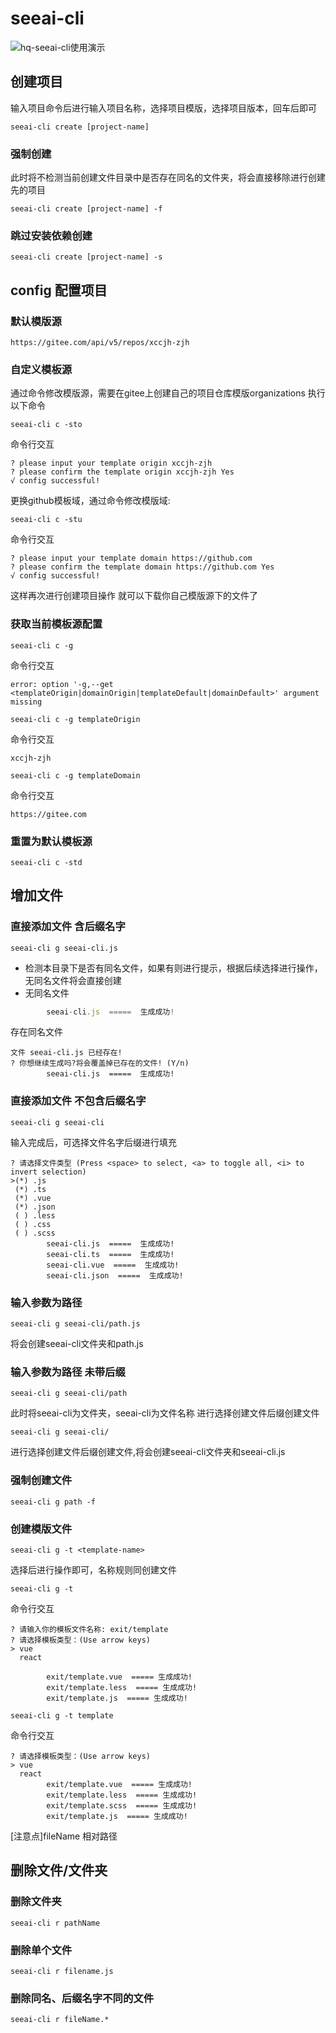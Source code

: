 # seeai-cli

![hq-seeai-cli使用演示](https://xccjhzjh.oss-cn-hongkong.aliyuncs.com/xccjh-images/demo.gif)

## 创建项目
输入项目命令后进行输入项目名称，选择项目模版，选择项目版本，回车后即可
```
seeai-cli create [project-name]
```
### 强制创建
此时将不检测当前创建文件目录中是否存在同名的文件夹，将会直接移除进行创建先的项目
```
seeai-cli create [project-name] -f
```

### 跳过安装依赖创建
```
seeai-cli create [project-name] -s
```

## config 配置项目

### 默认模版源
```
https://gitee.com/api/v5/repos/xccjh-zjh
```
### 自定义模板源
通过命令修改模版源，需要在gitee上创建自己的项目仓库模版organizations
执行以下命令 
```
seeai-cli c -sto
```
命令行交互
```
? please input your template origin xccjh-zjh
? please confirm the template origin xccjh-zjh Yes
√ config successful!
```
更换github模板域，通过命令修改模版域:
```
seeai-cli c -stu
```
命令行交互
```
? please input your template domain https://github.com
? please confirm the template domain https://github.com Yes
√ config successful!
```
这样再次进行创建项目操作 就可以下载你自己模版源下的文件了

### 获取当前模板源配置
```
seeai-cli c -g 
```
命令行交互
```shell script
error: option '-g,--get <templateOrigin|domainOrigin|templateDefault|domainDefault>' argument missing
```
```shell script
seeai-cli c -g templateOrigin
```
命令行交互
```shell script
xccjh-zjh
```
```shell script
seeai-cli c -g templateDomain
```
命令行交互
```shell script
https://gitee.com
```
### 重置为默认模板源
```
seeai-cli c -std
```

## 增加文件
### 直接添加文件 含后缀名字
```
seeai-cli g seeai-cli.js 
```
* 检测本目录下是否有同名文件，如果有则进行提示，根据后续选择进行操作，无同名文件将会直接创建
* 无同名文件
```jsx static
        seeai-cli.js  =====  生成成功!
```
存在同名文件
```
文件 seeai-cli.js 已经存在!
? 你想继续生成吗?将会覆盖掉已存在的文件! (Y/n)
        seeai-cli.js  =====  生成成功!
```
### 直接添加文件 不包含后缀名字

```
seeai-cli g seeai-cli 
```
输入完成后，可选择文件名字后缀进行填充
```
? 请选择文件类型 (Press <space> to select, <a> to toggle all, <i> to invert selection)
>(*) .js
 (*) .ts
 (*) .vue
 (*) .json
 ( ) .less
 ( ) .css
 ( ) .scss
        seeai-cli.js  =====  生成成功!
        seeai-cli.ts  =====  生成成功!
        seeai-cli.vue  =====  生成成功!
        seeai-cli.json  =====  生成成功!
```
### 输入参数为路径
```
seeai-cli g seeai-cli/path.js
```
将会创建seeai-cli文件夹和path.js


### 输入参数为路径 未带后缀
```
seeai-cli g seeai-cli/path
```
此时将seeai-cli为文件夹，seeai-cli为文件名称 进行选择创建文件后缀创建文件
```
seeai-cli g seeai-cli/
```
进行选择创建文件后缀创建文件,将会创建seeai-cli文件夹和seeai-cli.js
### 强制创建文件

```
seeai-cli g path -f
``` 

###  创建模版文件
```
seeai-cli g -t <template-name>
```
选择后进行操作即可，名称规则同创建文件
```
seeai-cli g -t
```
命令行交互
```shell script
? 请输入你的模板文件名称: exit/template
? 请选择模板类型：(Use arrow keys)
> vue
  react

        exit/template.vue  ===== 生成成功!
        exit/template.less  ===== 生成成功!
        exit/template.js  ===== 生成成功!
```
```shell script
seeai-cli g -t template
```
命令行交互
```shell script
? 请选择模板类型：(Use arrow keys)
> vue
  react
        exit/template.vue  ===== 生成成功!
        exit/template.less  ===== 生成成功!
        exit/template.scss  ===== 生成成功!
        exit/template.js  ===== 生成成功!
```

[注意点]fileName 相对路径

## 删除文件/文件夹
### 删除文件夹
```
seeai-cli r pathName
```
### 删除单个文件
```
seeai-cli r filename.js
```
### 删除同名、后缀名字不同的文件
```
seeai-cli r fileName.*
```


